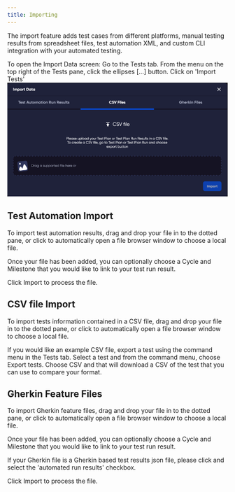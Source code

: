```yaml
---
title: Importing
---
```


The import feature adds test cases from different platforms, manual testing results from spreadsheet files, test automation XML, and custom CLI integration with your automated testing.

To open the Import Data screen:
Go to the Tests tab. 
From the menu on the top right of the Tests pane, click the ellipses [...] button. 
Click on 'Import Tests'
![img_22.png](img/img_22.png)

## Test Automation Import

To import test automation results, drag and drop your file in to the dotted pane, or click to automatically open a file browser window to choose a local file. 

Once your file has been added, you can optionally choose a Cycle and Milestone that you would like to link to your test run result.

Click Import to process the file.

## CSV file Import

To import tests information contained in a CSV file, drag and drop your file in to the dotted pane, or click to automatically open a file browser window to choose a local file.

If you would like an example CSV file, export a test using the command menu in the Tests tab. Select a test and from the command menu, choose Export tests. Choose CSV and that will download a CSV of the test that you can use to compare your format.

## Gherkin Feature Files
To import Gherkin feature files, drag and drop your file in to the dotted pane, or click to automatically open a file browser window to choose a local file.

Once your file has been added, you can optionally choose a Cycle and Milestone that you would like to link to your test run result.

If your Gherkin file is a Gherkin based test results json file, please click and select the 'automated run results' checkbox.

Click Import to process the file.

